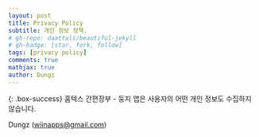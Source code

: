 ```yaml
---
layout: post
title: Privacy Policy  
subtitle: 개인 정보 정책.
# gh-repo: daattali/beautiful-jekyll
# gh-badge: [star, fork, follow]
tags: [privacy policy]
comments: true
mathjax: true 
author: Dungz
---
```


{: .box-success}
홈텍스 간편장부 - 둥지 앱은 사용자의 어떤 개인 정보도 수집하지 않습니다.

Dungz (wiinapps@gmail.com)

